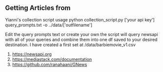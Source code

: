 **Getting Articles from** 
--

Yianni's collection script usage
python collection_script.py ['your api key'] query_prompts.txt -o ../data/['outfilename']

Edit the query prompts text or create your own
the script will query newsapi with all of your queries and combine them into one df saved to your desired destination.
I have created a first set at /data/barbiemovie_v1.csv


1. https://newsapi.org
2. https://mediastack.com/documentation
3. https://github.com/ranahaani/GNews
